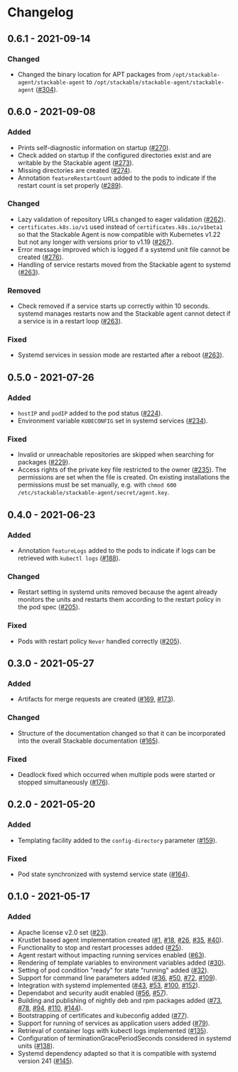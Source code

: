 # Changelog

## 0.6.1 - 2021-09-14

### Changed
- Changed the binary location for APT packages from
  `/opt/stackable-agent/stackable-agent` to
  `/opt/stackable/stackable-agent/stackable-agent` ([#304]).

[#304]: https://github.com/stackabletech/agent/pull/304

## 0.6.0 - 2021-09-08

### Added
- Prints self-diagnostic information on startup ([#270]).
- Check added on startup if the configured directories exist and are
  writable by the Stackable agent ([#273]).
- Missing directories are created ([#274]).
- Annotation `featureRestartCount` added to the pods to indicate if the
  restart count is set properly ([#289]).

### Changed
- Lazy validation of repository URLs changed to eager validation
  ([#262]).
- `certificates.k8s.io/v1` used instead of `certificates.k8s.io/v1beta1`
  so that the Stackable Agent is now compatible with Kubernetes v1.22
  but not any longer with versions prior to v1.19 ([#267]).
- Error message improved which is logged if a systemd unit file cannot
  be created ([#276]).
- Handling of service restarts moved from the Stackable agent to
  systemd ([#263]).

### Removed
- Check removed if a service starts up correctly within 10 seconds.
  systemd manages restarts now and the Stackable agent cannot detect if
  a service is in a restart loop ([#263]).

### Fixed
- Systemd services in session mode are restarted after a reboot
  ([#263]).

[#262]: https://github.com/stackabletech/agent/pull/262
[#263]: https://github.com/stackabletech/agent/pull/263
[#267]: https://github.com/stackabletech/agent/pull/267
[#270]: https://github.com/stackabletech/agent/pull/270
[#273]: https://github.com/stackabletech/agent/pull/273
[#274]: https://github.com/stackabletech/agent/pull/274
[#276]: https://github.com/stackabletech/agent/pull/276
[#289]: https://github.com/stackabletech/agent/pull/289

## 0.5.0 - 2021-07-26

### Added
- `hostIP` and `podIP` added to the pod status ([#224]).
- Environment variable `KUBECONFIG` set in systemd services ([#234]).

### Fixed
- Invalid or unreachable repositories are skipped when searching for
  packages ([#229]).
- Access rights of the private key file restricted to the owner
  ([#235]). The permissions are set when the file is created. On
  existing installations the permissions must be set manually, e.g. with
  `chmod 600 /etc/stackable/stackable-agent/secret/agent.key`.

[#224]: https://github.com/stackabletech/agent/pull/224
[#229]: https://github.com/stackabletech/agent/pull/229
[#234]: https://github.com/stackabletech/agent/pull/234
[#235]: https://github.com/stackabletech/agent/pull/235

## 0.4.0 - 2021-06-23

### Added
- Annotation `featureLogs` added to the pods to indicate if logs can be
  retrieved with `kubectl logs` ([#188]).

### Changed
- Restart setting in systemd units removed because the agent already
  monitors the units and restarts them according to the restart policy
  in the pod spec ([#205]).

### Fixed
- Pods with restart policy `Never` handled correctly ([#205]).

[#188]: https://github.com/stackabletech/agent/pull/188
[#205]: https://github.com/stackabletech/agent/pull/205

## 0.3.0 - 2021-05-27

### Added
- Artifacts for merge requests are created ([#169], [#173]).

### Changed
- Structure of the documentation changed so that it can be incorporated
  into the overall Stackable documentation ([#165]).

### Fixed
- Deadlock fixed which occurred when multiple pods were started or
  stopped simultaneously ([#176]).

[#165]: https://github.com/stackabletech/agent/pull/165
[#169]: https://github.com/stackabletech/agent/pull/169
[#173]: https://github.com/stackabletech/agent/pull/173
[#176]: https://github.com/stackabletech/agent/pull/176

## 0.2.0 - 2021-05-20

### Added
- Templating facility added to the `config-directory` parameter
  ([#159]).

### Fixed
- Pod state synchronized with systemd service state ([#164]).

[#159]: https://github.com/stackabletech/agent/pull/159
[#164]: https://github.com/stackabletech/agent/pull/164

## 0.1.0 - 2021-05-17

### Added
- Apache license v2.0 set ([#23]).
- Krustlet based agent implementation created ([#1], [#18], [#26],
  [#35], [#40]).
- Functionality to stop and restart processes added ([#25]).
- Agent restart without impacting running services enabled ([#63]).
- Rendering of template variables to environment variables added
  ([#30]).
- Setting of pod condition "ready" for state "running" added ([#32]).
- Support for command line parameters added ([#36], [#50], [#72],
  [#109]).
- Integration with systemd implemented ([#43], [#53], [#100], [#152]).
- Dependabot and security audit enabled ([#56], [#57]).
- Building and publishing of nightly deb and rpm packages added ([#73],
  [#78], [#94], [#110], [#144]).
- Bootstrapping of certificates and kubeconfig added ([#77]).
- Support for running of services as application users added ([#79]).
- Retrieval of container logs with kubectl logs implemented ([#135]).
- Configuration of terminationGracePeriodSeconds considered in systemd
  units ([#138]).
- Systemd dependency adapted so that it is compatible with systemd
  version 241 ([#145]).

[#1]: https://github.com/stackabletech/agent/pull/1
[#18]: https://github.com/stackabletech/agent/pull/18
[#23]: https://github.com/stackabletech/agent/pull/23
[#25]: https://github.com/stackabletech/agent/pull/25
[#26]: https://github.com/stackabletech/agent/pull/26
[#30]: https://github.com/stackabletech/agent/pull/30
[#32]: https://github.com/stackabletech/agent/pull/32
[#35]: https://github.com/stackabletech/agent/pull/35
[#36]: https://github.com/stackabletech/agent/pull/36
[#40]: https://github.com/stackabletech/agent/pull/40
[#43]: https://github.com/stackabletech/agent/pull/43
[#50]: https://github.com/stackabletech/agent/pull/50
[#53]: https://github.com/stackabletech/agent/pull/53
[#56]: https://github.com/stackabletech/agent/pull/56
[#57]: https://github.com/stackabletech/agent/pull/57
[#63]: https://github.com/stackabletech/agent/pull/63
[#72]: https://github.com/stackabletech/agent/pull/72
[#73]: https://github.com/stackabletech/agent/pull/73
[#77]: https://github.com/stackabletech/agent/pull/77
[#78]: https://github.com/stackabletech/agent/pull/78
[#79]: https://github.com/stackabletech/agent/pull/79
[#94]: https://github.com/stackabletech/agent/pull/94
[#100]: https://github.com/stackabletech/agent/pull/100
[#109]: https://github.com/stackabletech/agent/pull/109
[#110]: https://github.com/stackabletech/agent/pull/110
[#135]: https://github.com/stackabletech/agent/pull/135
[#138]: https://github.com/stackabletech/agent/pull/138
[#144]: https://github.com/stackabletech/agent/pull/144
[#145]: https://github.com/stackabletech/agent/pull/145
[#152]: https://github.com/stackabletech/agent/pull/152
